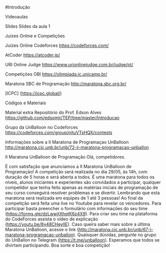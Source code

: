 #Introdução

Videoaulas

Slides
Slides da aula 1

Juízes Online e Competições

Juízes Online
Codeforces
https://codeforces.com/

AtCoder
https://atcoder.jp/

URI Online Judge
https://www.urionlinejudge.com.br/judge/pt/

Competições
OBI
https://olimpiada.ic.unicamp.br/

Maratona SBC de Programação
http://maratona.sbc.org.br/

[ICPC]
(https://icpc.global/)

Códigos e Materiais

Material extra
Repositório do Prof. Edson Alves
https://github.com/edsomjr/TEP/tree/master/Introducao

Grupo da UnBalloon no Codeforces
https://codeforces.com/group/nituVTsHQX/contests

Informações sobre a II Maratona de Programaçao UnBalloon
http://maratona.cic.unb.br/unb/72-ii-maratona-programacao-unballon

II Maratona UnBalloon de Programação
Olá, competidores.

É com satisfação que anunciamos a II Maratona UnBalloon de Programação! 
A competição será realizada no dia 29/05, às 14h, com duração de 5 horas e será aberta a todos. 
É uma maratona para todos os níveis, alunos iniciantes e experientes são convidados a participar, qualquer competidor que tenha feito apenas as matérias iniciais de programação de seu curso conseguirá resolver problemas e se divertir. 
Lembrando que esta maratona será realizada em equipes de 1 até 3 pessoas! 
Ao final da competição será feita uma live no Youtube para revelar os vencedores.
Para participar basta preencher o formulário com informações do seu time (https://forms.gle/dzLwwjtXhqtK6z4X9).
Para criar seu time na plataforma do CodeForces assista o vídeo de explicação (https://youtu.be/8y48CHeylIE).
Caso queira saber mais sobre a última Maratona UnBalloon, acesse o link (http://maratona.cic.unb.br/unb/67-i-maratona-programacao-unballon).
Quaisquer dúvidas, pergunte no grupo do UnBallon no Telegram (https://t.me/unballoon).
Esperamos que todos se divirtam participando. Boa sorte e boa competição!
